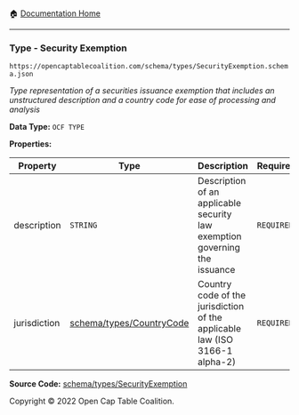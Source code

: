 :house: [Documentation Home](/docs/README.md)

---

### Type - Security Exemption

`https://opencaptablecoalition.com/schema/types/SecurityExemption.schema.json`

_Type representation of a securities issuance exemption that includes an unstructured description and a country code for ease of processing and analysis_

**Data Type:** `OCF TYPE`

**Properties:**

| Property     | Type                                                          | Description                                                                 | Required   |
| ------------ | ------------------------------------------------------------- | --------------------------------------------------------------------------- | ---------- |
| description  | `STRING`                                                      | Description of an applicable security law exemption governing the issuance  | `REQUIRED` |
| jurisdiction | [schema/types/CountryCode](/docs/schema/types/CountryCode.md) | Country code of the jurisdiction of the applicable law (ISO 3166-1 alpha-2) | `REQUIRED` |

**Source Code:** [schema/types/SecurityExemption](/schema/types/SecurityExemption.schema.json)

Copyright © 2022 Open Cap Table Coalition.
